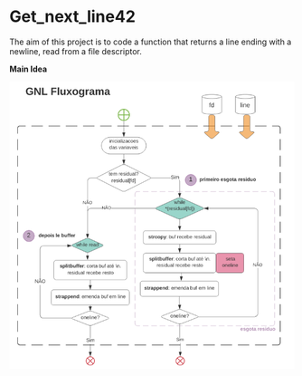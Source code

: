 <h1><b>Get_next_line42</b></h1>

The aim of this project is to code a function that returns a line ending with a newline, read from a file descriptor.

<b>Main Idea</b>

![GNL_logic](GNL_logic.png)
